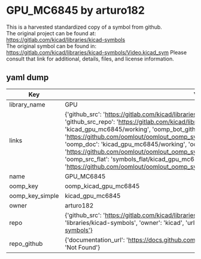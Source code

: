 # GPU_MC6845 by arturo182  
This is a harvested standardized copy of a symbol from github.  
The original project can be found at:  
https://gitlab.com/kicad/libraries/kicad-symbols  
The original symbol can be found in:
https://gitlab.com/kicad/libraries/kicad-symbols/Video.kicad_sym
Please consult that link for additional, details, files, and license information.  
## yaml dump  
| Key | Value |  
| --- | --- |  
| library_name | GPU |  
| links | {'github_src': 'https://gitlab.com/kicad/libraries/kicad-symbols/Video.kicad_sym', 'github_src_repo': 'https://gitlab.com/kicad/libraries/kicad-symbols', 'oomp_bot': 'kicad_gpu_mc6845/working', 'oomp_bot_github': 'https://github.com/oomlout/oomlout_oomp_symbol_bot/tree/main/kicad_gpu_mc6845/working', 'oomp_doc': 'kicad_gpu_mc6845/working', 'oomp_doc_github': 'https://github.com/oomlout/oomlout_oomp_symbol_doc/tree/main/kicad_gpu_mc6845/working', 'oomp_src_flat': 'symbols_flat/kicad_gpu_mc6845/working', 'oomp_src_flat_github': 'https://github.com/oomlout/oomlout_oomp_symbol_src/tree/main/kicad_gpu_mc6845/working'} |  
| name | GPU_MC6845 |  
| oomp_key | oomp_kicad_gpu_mc6845 |  
| oomp_key_simple | kicad_gpu_mc6845 |  
| owner | arturo182 |  
| repo | {'github_src': 'https://gitlab.com/kicad/libraries/kicad-symbols/Video.kicad_sym', 'name': 'libraries/kicad-symbols', 'owner': 'kicad', 'url': 'https://gitlab.com/kicad/libraries/kicad-symbols'} |  
| repo_github | {'documentation_url': 'https://docs.github.com/rest/repos/repos#get-a-repository', 'message': 'Not Found'} |  

